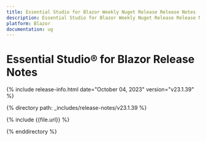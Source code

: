 ```yaml
---
title: Essential Studio for Blazor Weekly Nuget Release Release Notes  
description: Essential Studio for Blazor Weekly Nuget Release Release Notes 
platform: Blazor
documentation: ug
---
```


# Essential Studio&reg; for  Blazor  Release Notes  

{% include release-info.html date="October 04, 2023" version="v23.1.39" %} 

{% directory path: _includes/release-notes/v23.1.39 %}

{% include {{file.url}} %}

{% enddirectory %}

